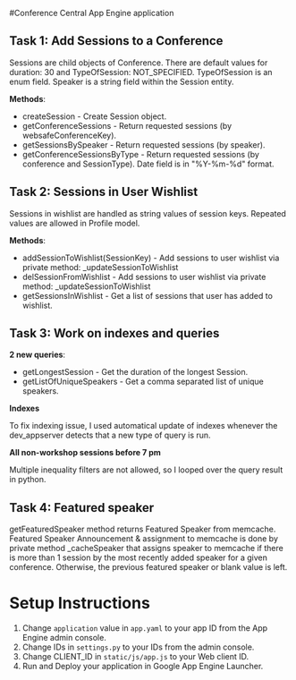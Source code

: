 #Conference Central App Engine application

## Task 1: Add Sessions to a Conference

Sessions are child objects of Conference. There are default values for duration: 30 and TypeOfSession: NOT_SPECIFIED. TypeOfSession is an enum field. Speaker is a string field within the Session entity.

**Methods**:

* createSession - Create Session object.
* getConferenceSessions - Return requested sessions (by websafeConferenceKey).
* getSessionsBySpeaker - Return requested sessions (by speaker).
* getConferenceSessionsByType - Return requested sessions (by conference and SessionType). Date field is in "%Y-%m-%d" format.


## Task 2: Sessions in User Wishlist 
Sessions in wishlist are handled as string values of session keys. Repeated values are allowed in Profile model.

**Methods**:

* addSessionToWishlist(SessionKey) - Add sessions to user wishlist via private method: _updateSessionToWishlist
* delSessionFromWishlist - Add sessions to user wishlist via private method: _updateSessionToWishlist
* getSessionsInWishlist - Get a list of sessions that user has added to wishlist.


## Task 3: Work on indexes and queries
**2 new queries**:

* getLongestSession - Get the duration of the longest Session.
* getListOfUniqueSpeakers - Get a comma separated list of unique speakers.

**Indexes**

To fix indexing issue, I used automatical update of indexes whenever the dev_appserver detects that a new type of query is run.

**All non-workshop sessions before 7 pm**

Multiple inequality filters are not allowed, so I looped over the query result in python.


## Task 4: Featured speaker
getFeaturedSpeaker method returns Featured Speaker from memcache. 
Featured Speaker Announcement & assignment to memcache is done by private method _cacheSpeaker that assigns speaker to memcache if there is more than 1 session by the most recently added speaker for a given conference. Otherwise, the previous featured speaker or blank value is left.


# Setup Instructions
1. Change `application` value in `app.yaml` to your app ID from the App Engine admin console.
2. Change IDs in `settings.py` to your IDs from the admin console.
3. Change CLIENT_ID in `static/js/app.js` to your Web client ID.
4. Run and Deploy your application in Google App Engine Launcher.
